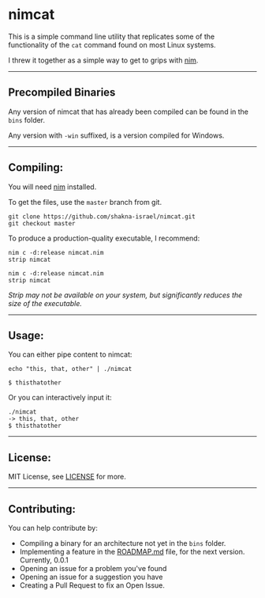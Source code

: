 # nimcat

This is a simple command line utility that replicates some of the functionality of the ```cat``` command found on most Linux systems.

I threw it together as a simple way to get to grips with [nim](http://nim-lang.org).

---

## Precompiled Binaries

Any version of nimcat that has already been compiled can be found in the ```bins``` folder.

Any version with ```-win``` suffixed, is a version compiled for Windows.

---

## Compiling:

You will need [nim](http://nim-lang.org) installed.

To get the files, use the ```master``` branch from git.

```
git clone https://github.com/shakna-israel/nimcat.git
git checkout master
```

To produce a production-quality executable, I recommend:

```
nim c -d:release nimcat.nim
strip nimcat
```
```
nim c -d:release nimcat.nim
strip nimcat
```

*Strip may not be available on your system, but significantly reduces the size of the executable.*

---

## Usage:

You can either pipe content to nimcat:

```
echo "this, that, other" | ./nimcat

$ thisthatother
```

Or you can interactively input it:

```
./nimcat
-> this, that, other
$ thisthatother
```
---

## License:

MIT License, see [LICENSE](LICENSE) for more.

---

## Contributing:

You can help contribute by:

* Compiling a binary for an architecture not yet in the ```bins``` folder.
* Implementing a feature in the [ROADMAP.md](ROADMAP.md) file, for the next version. Currently, 0.0.1
* Opening an issue for a problem you've found
* Opening an issue for a suggestion you have
* Creating a Pull Request to fix an Open Issue.
